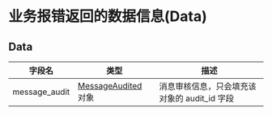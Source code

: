 # 业务报错返回的数据信息(Data)

## Data

| 字段名           | 类型                                             | 描述                   |
| ---------------- | ------------------------------------------------ | ---------------------- |
| message_audit    | [MessageAudited](../../../server-inter/message/template/model.md#messageaudited) 对象              | 消息审核信息，只会填充该对象的 audit_id 字段              |
